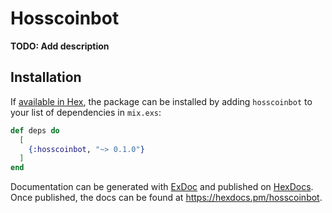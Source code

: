 # Hosscoinbot

**TODO: Add description**

## Installation

If [available in Hex](https://hex.pm/docs/publish), the package can be installed
by adding `hosscoinbot` to your list of dependencies in `mix.exs`:

```elixir
def deps do
  [
    {:hosscoinbot, "~> 0.1.0"}
  ]
end
```

Documentation can be generated with [ExDoc](https://github.com/elixir-lang/ex_doc)
and published on [HexDocs](https://hexdocs.pm). Once published, the docs can
be found at <https://hexdocs.pm/hosscoinbot>.

